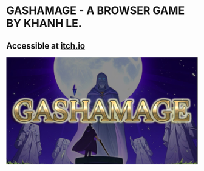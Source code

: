 # GASHAMAGE - A BROWSER GAME BY KHANH LE.
## Accessible at [itch.io](https://vibingdeveloper.itch.io/gashamage.)

![Cover Art](https://github.com/lehuykhanh41/Gashamage/blob/main/GSMCover.png)
